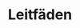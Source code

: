 ---
title: Leitfäden
layout: collection
permalink: /guides/
collection: guides
entries_layout: grid
classes: wide
---